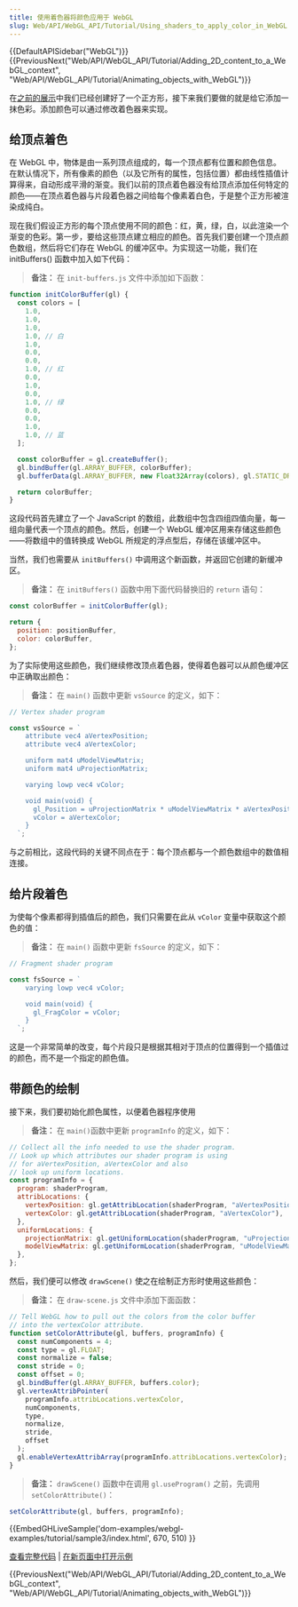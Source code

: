 ```yaml
---
title: 使用着色器将颜色应用于 WebGL
slug: Web/API/WebGL_API/Tutorial/Using_shaders_to_apply_color_in_WebGL
---
```


{{DefaultAPISidebar("WebGL")}} {{PreviousNext("Web/API/WebGL_API/Tutorial/Adding_2D_content_to_a_WebGL_context", "Web/API/WebGL_API/Tutorial/Animating_objects_with_WebGL")}}

在[之前的展示](/zh-CN/docs/Web/API/WebGL_API/Tutorial/Adding_2D_content_to_a_WebGL_context)中我们已经创建好了一个正方形，接下来我们要做的就是给它添加一抹色彩。添加颜色可以通过修改着色器来实现。

## 给顶点着色

在 WebGL 中，物体是由一系列顶点组成的，每一个顶点都有位置和颜色信息。在默认情况下，所有像素的颜色（以及它所有的属性，包括位置）都由线性插值计算得来，自动形成平滑的渐变。我们以前的顶点着色器没有给顶点添加任何特定的颜色——在顶点着色器与片段着色器之间给每个像素着白色，于是整个正方形被渲染成纯白。

现在我们假设正方形的每个顶点使用不同的颜色：红，黄，绿，白，以此渲染一个渐变的色彩。第一步，要给这些顶点建立相应的颜色。首先我们要创建一个顶点颜色数组，然后将它们存在 WebGL 的缓冲区中。为实现这一功能，我们在 initBuffers() 函数中加入如下代码：

> **备注：** 在 `init-buffers.js` 文件中添加如下函数：

```js
function initColorBuffer(gl) {
  const colors = [
    1.0,
    1.0,
    1.0,
    1.0, // 白
    1.0,
    0.0,
    0.0,
    1.0, // 红
    0.0,
    1.0,
    0.0,
    1.0, // 绿
    0.0,
    0.0,
    1.0,
    1.0, // 蓝
  ];

  const colorBuffer = gl.createBuffer();
  gl.bindBuffer(gl.ARRAY_BUFFER, colorBuffer);
  gl.bufferData(gl.ARRAY_BUFFER, new Float32Array(colors), gl.STATIC_DRAW);

  return colorBuffer;
}
```

这段代码首先建立了一个 JavaScript 的数组，此数组中包含四组四值向量，每一组向量代表一个顶点的颜色。然后，创建一个 WebGL 缓冲区用来存储这些颜色——将数组中的值转换成 WebGL 所规定的浮点型后，存储在该缓冲区中。

当然，我们也需要从 `initBuffers()` 中调用这个新函数，并返回它创建的新缓冲区。

> **备注：** 在 `initBuffers()` 函数中用下面代码替换旧的 `return` 语句：

```js
const colorBuffer = initColorBuffer(gl);

return {
  position: positionBuffer,
  color: colorBuffer,
};
```

为了实际使用这些颜色，我们继续修改顶点着色器，使得着色器可以从颜色缓冲区中正确取出颜色：

> **备注：** 在 `main()` 函数中更新 `vsSource` 的定义，如下：

```js
// Vertex shader program

const vsSource = `
    attribute vec4 aVertexPosition;
    attribute vec4 aVertexColor;

    uniform mat4 uModelViewMatrix;
    uniform mat4 uProjectionMatrix;

    varying lowp vec4 vColor;

    void main(void) {
      gl_Position = uProjectionMatrix * uModelViewMatrix * aVertexPosition;
      vColor = aVertexColor;
    }
  `;
```

与之前相比，这段代码的关键不同点在于：每个顶点都与一个颜色数组中的数值相连接。

## 给片段着色

为使每个像素都得到插值后的颜色，我们只需要在此从 `vColor` 变量中获取这个颜色的值：

> **备注：** 在 `main()` 函数中更新 `fsSource` 的定义，如下：

```js
// Fragment shader program

const fsSource = `
    varying lowp vec4 vColor;

    void main(void) {
      gl_FragColor = vColor;
    }
  `;
```

这是一个非常简单的改变，每个片段只是根据其相对于顶点的位置得到一个插值过的颜色，而不是一个指定的颜色值。

## 带颜色的绘制

接下来，我们要初始化颜色属性，以便着色器程序使用

> **备注：** 在 `main()`函数中更新 `programInfo` 的定义，如下：

```js
// Collect all the info needed to use the shader program.
// Look up which attributes our shader program is using
// for aVertexPosition, aVertexColor and also
// look up uniform locations.
const programInfo = {
  program: shaderProgram,
  attribLocations: {
    vertexPosition: gl.getAttribLocation(shaderProgram, "aVertexPosition"),
    vertexColor: gl.getAttribLocation(shaderProgram, "aVertexColor"),
  },
  uniformLocations: {
    projectionMatrix: gl.getUniformLocation(shaderProgram, "uProjectionMatrix"),
    modelViewMatrix: gl.getUniformLocation(shaderProgram, "uModelViewMatrix"),
  },
};
```

然后，我们便可以修改 `drawScene()` 使之在绘制正方形时使用这些颜色：

> **备注：** 在 `draw-scene.js` 文件中添加下面函数：

```js
// Tell WebGL how to pull out the colors from the color buffer
// into the vertexColor attribute.
function setColorAttribute(gl, buffers, programInfo) {
  const numComponents = 4;
  const type = gl.FLOAT;
  const normalize = false;
  const stride = 0;
  const offset = 0;
  gl.bindBuffer(gl.ARRAY_BUFFER, buffers.color);
  gl.vertexAttribPointer(
    programInfo.attribLocations.vertexColor,
    numComponents,
    type,
    normalize,
    stride,
    offset
  );
  gl.enableVertexAttribArray(programInfo.attribLocations.vertexColor);
}
```

> **备注：** `drawScene()` 函数中在调用 `gl.useProgram()` 之前，先调用 `setColorAttribute()`：

```js
setColorAttribute(gl, buffers, programInfo);
```

{{EmbedGHLiveSample('dom-examples/webgl-examples/tutorial/sample3/index.html', 670, 510) }}

[查看完整代码](https://github.com/mdn/webgl-examples/tree/gh-pages/tutorial/sample3) | [在新页面中打开示例](http://mdn.github.io/webgl-examples/tutorial/sample3/)

{{PreviousNext("Web/API/WebGL_API/Tutorial/Adding_2D_content_to_a_WebGL_context", "Web/API/WebGL_API/Tutorial/Animating_objects_with_WebGL")}}
